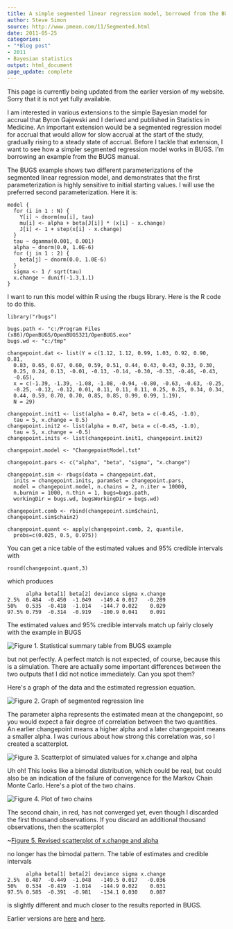 ```yaml
---
title: A simple segmented linear regression model, borrowed from the BUGS manual
author: Steve Simon
source: http://www.pmean.com/11/Segmented.html
date: 2011-05-25
categories:
- "*Blog post"
- 2011
- Bayesian statistics
output: html_document
page_update: complete
---
```


This page is currently being updated from the earlier version of my website. Sorry that it is not yet fully available.

<!---More--->

I am interested in various extensions to the simple Bayesian model for accrual that Byron Gajewski and I derived and published in Statistics in Medicine. An important extension would be a segmented regression model for accrual that would allow for slow accrual at the start of the study, gradually rising to a steady state of accrual. Before I tackle that extension, I want to see how a simpler segmented regression model works in BUGS. I'm borrowing an example from the BUGS manual.

The BUGS example shows two different parameterizations of the segmented linear regression model, and demonstrates that the first parameterization is highly sensitive to initial starting values. I will use the preferred second parameterization. Here it is:

```
model {
  for (i in 1 : N) {
    Y[i] ~ dnorm(mu[i], tau)
    mu[i] <- alpha + beta[J[i]] * (x[i] - x.change)
    J[i] <- 1 + step(x[i] - x.change)
  }
  tau ~ dgamma(0.001, 0.001)
  alpha ~ dnorm(0.0, 1.0E-6)
  for (j in 1 : 2) {
    beta[j] ~ dnorm(0.0, 1.0E-6)
  }
  sigma <- 1 / sqrt(tau)
  x.change ~ dunif(-1.3,1.1)
}
```

I want to run this model within R using the rbugs library. Here is the R code to do this.

```
library("rbugs")

bugs.path <- "c:/Program Files (x86)/OpenBUGS/OpenBUGS321/OpenBUGS.exe"
bugs.wd <- "c:/tmp"

changepoint.dat <- list(Y = c(1.12, 1.12, 0.99, 1.03, 0.92, 0.90, 0.81,
  0.83, 0.65, 0.67, 0.60, 0.59, 0.51, 0.44, 0.43, 0.43, 0.33, 0.30,
  0.25, 0.24, 0.13, -0.01, -0.13, -0.14, -0.30, -0.33, -0.46, -0.43,
  -0.65),
  x = c(-1.39, -1.39, -1.08, -1.08, -0.94, -0.80, -0.63, -0.63, -0.25,
  -0.25, -0.12, -0.12, 0.01, 0.11, 0.11, 0.11, 0.25, 0.25, 0.34, 0.34,
  0.44, 0.59, 0.70, 0.70, 0.85, 0.85, 0.99, 0.99, 1.19),
  N = 29)

changepoint.init1 <- list(alpha = 0.47, beta = c(-0.45, -1.0),
  tau = 5, x.change = 0.5)
changepoint.init2 <- list(alpha = 0.47, beta = c(-0.45, -1.0),
  tau = 5, x.change = -0.5)
changepoint.inits <- list(changepoint.init1, changepoint.init2)

changepoint.model <- "ChangepointModel.txt"

changepoint.pars <- c("alpha", "beta", "sigma", "x.change")

changepoint.sim <- rbugs(data = changepoint.dat,
  inits = changepoint.inits, paramSet = changepoint.pars,
  model = changepoint.model, n.chains = 2, n.iter = 10000,
  n.burnin = 1000, n.thin = 1, bugs=bugs.path,
  workingDir = bugs.wd, bugsWorkingDir = bugs.wd)

changepoint.comb <- rbind(changepoint.sim$chain1, changepoint.sim$chain2)

changepoint.quant <- apply(changepoint.comb, 2, quantile,
  probs=c(0.025, 0.5, 0.975))
```

You can get a nice table of the estimated values and 95% credible intervals with

```
round(changepoint.quant,3)
```

which produces

```
      alpha beta[1] beta[2] deviance sigma x.change
2.5%  0.484  -0.450  -1.049   -149.4 0.017   -0.289
50%   0.535  -0.418  -1.014   -144.7 0.022    0.029
97.5% 0.759  -0.314  -0.919   -100.9 0.041    0.091
```

The estimated values and 95% credible intervals match up fairly closely with the example in BUGS

![Figure 1. Statistical summary table from BUGS example](http://www.pmean.com/new-images/11/Segmented01.png)

but not perfectly. A perfect match is not expected, of course, because this is a simulation. There are actually some important differences between the two outputs that I did not notice immediately. Can you spot them?

Here's a graph of the data and the estimated regression equation.

![Figure 2. Graph of segmented regression line](http://www.pmean.com/new-images/11/Segmented02.png)

The parameter alpha represents the estimated mean at the changepoint, so you would expect a fair degree of correlation between the two quantities. An earlier changepoint means a higher alpha and a later changepoint means a smaller alpha. I was curious about how strong this correlation was, so I created a scatterplot.

![Figure 3. Scatterplot of simulated values for x.change and alpha](http://www.pmean.com/new-images/11/Segmented03.png)

Uh oh! This looks like a bimodal distribution, which could be real, but could also be an indication of the failure of convergence for the Markov Chain Monte Carlo. Here's a plot of the two chains.

![Figure 4. Plot of two chains](http://www.pmean.com/new-images/11/Segmented04.png)

The second chain, in red, has not converged yet, even though I discarded the first thousand observations. If you discard an additional thousand observations, then the scatterplot

~[Figure 5. Revised scatterplot of x.change and alpha](http://www.pmean.com/new-images/11/Segmented05.png)

no longer has the bimodal pattern. The table of estimates and credible intervals

```
      alpha beta[1] beta[2] deviance sigma x.change
2.5%  0.487  -0.449  -1.048   -149.5 0.017   -0.036
50%   0.534  -0.419  -1.014   -144.9 0.022    0.031
97.5% 0.585  -0.391  -0.981   -134.1 0.030    0.087
```

is slightly different and much closer to the results reported in BUGS.

Earlier versions are [here][sim1] and [here][sim2].

[sim1]: http://www.pmean.com/11/Segmented.html
[sim2]: http://new.pmean.com/segmented/
